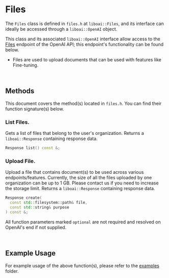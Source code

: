 <h1>Files</h1>
<p>The <code>Files</code> class is defined in <code>files.h</code> at <code>liboai::Files</code>, and its interface can ideally be accessed through a <code>liboai::OpenAI</code> object.

This class and its associated <code>liboai::OpenAI</code> interface allow access to the <a href="https://beta.openai.com/docs/api-reference/files">Files</a> endpoint of the OpenAI API; this endpoint's functionality can be found below.</p>
- Files are used to upload documents that can be used with features like Fine-tuning.

<br>
<h2>Methods</h2>
<p>This document covers the method(s) located in <code>files.h</code>. You can find their function signature(s) below.</p>

<h3>List Files.</h3>
<p>Gets a list of files that belong to the user's organization. Returns a <code>liboai::Response</code> containing response data.</p>

```cpp
Response list() const &;
```

<h3>Upload File.</h3>
<p>Upload a file that contains document(s) to be used across various endpoints/features. Currently, the size of all the files uploaded by one organization can be up to 1 GB. Please contact us if you need to increase the storage limit. Returns a <code>liboai::Response</code> containing response data.</p>

```cpp
Response create(
  const std::filesystem::path& file,
  const std::string& purpose
) const &;
```

<p>All function parameters marked <code>optional</code> are not required and resolved on OpenAI's end if not supplied.</p>

<br>
<h2>Example Usage</h2>
<p>For example usage of the above function(s), please refer to the <a href="/examples">examples</a> folder.
